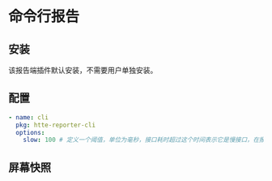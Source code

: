 # 命令行报告

## 安装

该报告端插件默认安装，不需要用户单独安装。

## 配置

```yaml
- name: cli
  pkg: htte-reporter-cli
  options:
    slow: 100 # 定义一个阈值，单位为毫秒，接口耗时超过这个时间表示它是慢接口，在报告时会标红其耗时。
```

## 屏幕快照